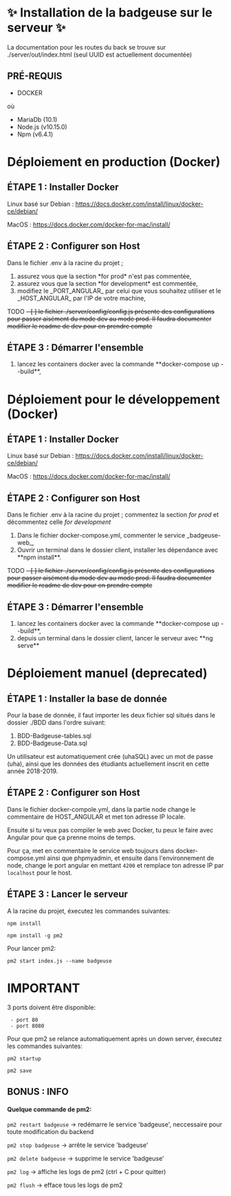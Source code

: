 # :sparkles: Installation de la badgeuse sur le serveur  :sparkles: #
 
La documentation pour les routes du back se trouve sur ./server/out/index.html (seul UUID est actuellement documentée)
 
## PRÉ-REQUIS ##

* DOCKER

où

* MariaDb (10.1)
* Node.js (v10.15.0)
* Npm (v6.4.1)


# Déploiement en production (Docker) #

## ÉTAPE 1 : Installer Docker ##

  Linux basé sur Debian : https://docs.docker.com/install/linux/docker-ce/debian/

  MacOS : https://docs.docker.com/docker-for-mac/install/

## ÉTAPE 2 : Configurer son Host ##

   Dans le fichier .env à la racine du projet ;   
   
   <ol>
        <li>assurez vous que la section *for prod* n'est pas commentée,</li>
        <li>assurez vous que la section *for development* est commentée,</li>
        <li>modifiez le _PORT_ANGULAR_ par celui que vous souhaitez utiliser et le _HOST_ANGULAR_ par l'IP de votre machine,</li>
   </ol> 
   
   TODO
   ~~- [ ] le fichier ./server/config/config.js présente des configurations pour passer aisément du mode dev au mode prod. Il faudra documenter modifier le readme de dev pour en prendre compte~~ 
          

## ÉTAPE 3 : Démarrer l'ensemble ##

   <ol>
        <li>lancez les containers docker avec la commande **docker-compose up --build**,</li>
   </ol>



# Déploiement pour le développement (Docker) #

## ÉTAPE 1 : Installer Docker ##

  Linux basé sur Debian : https://docs.docker.com/install/linux/docker-ce/debian/

  MacOS : https://docs.docker.com/docker-for-mac/install/

## ÉTAPE 2 : Configurer son Host ##

   Dans le fichier .env à la racine du projet ; commentez la section *for prod* et décommentez celle *for development*  
   
   <ol>
        <li>Dans le fichier docker-compose.yml, commenter le service _badgeuse-web_,</li>
        <li>Ouvrir un terminal dans le dossier client, installer les dépendance avec **npm install**.</li>
   </ol> 
   
   TODO
   ~~- [ ] le fichier ./server/config/config.js présente des configurations pour passer aisément du mode dev au mode prod. Il faudra documenter modifier le readme de dev pour en prendre compte~~ 
   

## ÉTAPE 3 : Démarrer l'ensemble ##

   <ol>
        <li>lancez les containers docker avec la commande **docker-compose up --build**,</li>
        <li>depuis un terminal dans le dossier client, lancer le serveur avec **ng serve**</li>
   </ol>
   



# Déploiement manuel (deprecated) #
  
## ÉTAPE 1 : Installer la base de donnée ##

   Pour la base de donnée, il faut importer les deux fichier sql situés dans le dossier ./BDD dans l'ordre suivant:
   
   1. BDD-Badgeuse-tables.sql
   2. BDD-Badgeuse-Data.sql
   
   Un utilisateur est automatiquement crée (uhaSQL) avec un mot de passe (uha), ainsi que les données des étudiants actuellement inscrit en cette année 2018-2019.

## ÉTAPE 2 : Configurer son Host ##

Dans le fichier docker-compole.yml, dans la partie node change le commentaire de HOST_ANGULAR et met ton adresse IP locale.

Ensuite si tu veux pas compiler le web avec Docker, tu peux le faire avec Angular pour que ça prenne moins de temps.
 
Pour ça, met en commentaire le service web toujours dans docker-compose.yml ainsi que phpmyadmin,
et ensuite dans l'environnement de node, change le port angular en mettant `4200` et remplace ton adresse IP par `localhost` pour le host.

## ÉTAPE 3 : Lancer le serveur ##
  
    
  A la racine du projet, éxecutez les commandes suivantes:
  
  `npm install` 
  
  `npm install -g pm2`
  
  Pour lancer pm2:
  
  `pm2 start index.js --name badgeuse`
  
  # IMPORTANT #
  
  3 ports doivent être disponible:
  
     - port 80
     - port 8080
  
  Pour que pm2 se relance automatiquement après un down server, éxecutez les commandes suivantes:
  
  `pm2 startup`
   
  `pm2 save` 
  
  
## BONUS : INFO ##

   #### Quelque commande de pm2: ####
   
   `pm2 restart badgeuse` -> redémarre le service 'badgeuse', neccessaire pour toute modification du backend
   
   `pm2 stop badgeuse` -> arrête le service 'badgeuse'
   
   `pm2 delete badgeuse` -> supprime le service 'badgeuse'
   
   `pm2 log` -> affiche les logs de pm2 (ctrl + C pour quitter)
   
   `pm2 flush` -> efface tous les logs de pm2

